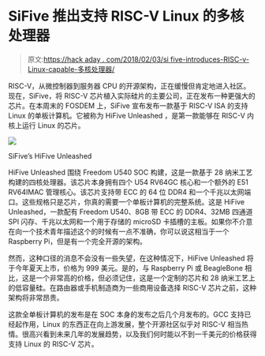 # SiFive 推出支持 RISC-V Linux 的多核处理器

> 原文:[https://hack aday . com/2018/02/03/si five-introduces-RISC-v-Linux-capable-多核处理器/](https://hackaday.com/2018/02/03/sifive-introduces-risc-v-linux-capable-multicore-processor/)

RISC-V，从微控制器到服务器 CPU 的开源架构，正在缓慢但肯定地进入社区。现在，SiFive，将 RISC-V 芯片植入实际硅片的主要公司，正在发布一种更强大的芯片。在本周末的 FOSDEM 上，SiFive 宣布发布一款基于 RISC-V ISA 的支持 Linux 的单板计算机。它被称为 HiFive Unleashed ，是第一款能够在 RISC-V 内核上运行 Linux 的芯片。

[![](../Images/6fcdbb44f2591dab960056f0d39cd3e6.png)](https://hackaday.com/wp-content/uploads/2018/02/hifiveunleashed.jpg)

SiFive’s HiFive Unleashed

HiFive Unleashed 围绕 Freedom U540 SOC 构建，这是一款基于 28 纳米工艺构建的四核处理器。该芯片本身拥有四个 U54 RV64GC 核心和一个额外的 E51 RV64IMAC 管理核心。该芯片支持带 ECC 的 64 位 DDR4 和一个千兆以太网端口。这些规格只是芯片，你真的需要一个单板计算机的完整系统。这是 HiFive Unleashed，一款配有 Freedom U540、8GB 带 ECC 的 DDR4、32MB 四通道 SPI 闪存、千兆以太网和一个用于存储的 microSD 卡插槽的主板。如果你不介意在向一个技术青年描述这个的时候有一点不准确，你可以说这相当于一个 Raspberry Pi，但是有一个完全开源的架构。

然而，这种口径的消息不会没有一些失望，在这种情况下，HiFive Unleashed 将于今年夏天上市，价格为 999 美元。是的，与 Raspberry Pi 或 BeagleBone 相比，这是一个非常高的价格，但必须记住，这是一个定制的芯片和 28 纳米工艺上的低容量硅。在路由器或手机制造商为一些商用设备选择 RISC-V 芯片之前，这种架构将非常昂贵。

这款全单板计算机的发布是在 SOC 本身的发布之后几个月发布的。GCC 支持已经起作用，Linux 的东西正在向上游发展，整个开源社区似乎对 RISC-V 相当热情。很高兴看到未来几年的发展趋势，以及我们何时能以不到一千美元的价格获得支持 Linux 的 RISC-V 芯片。